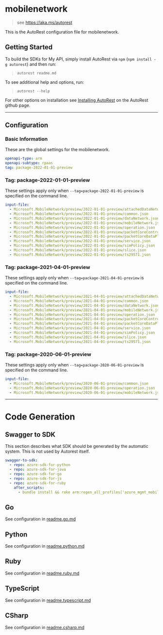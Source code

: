 # mobilenetwork

> see https://aka.ms/autorest

This is the AutoRest configuration file for mobilenetwork.

## Getting Started

To build the SDKs for My API, simply install AutoRest via `npm` (`npm install -g autorest`) and then run:

> `autorest readme.md`

To see additional help and options, run:

> `autorest --help`

For other options on installation see [Installing AutoRest](https://aka.ms/autorest/install) on the AutoRest github page.

---

## Configuration

### Basic Information

These are the global settings for the mobilenetwork.

```yaml
openapi-type: arm
openapi-subtype: rpaas
tag: package-2022-01-01-preview
```

### Tag: package-2022-01-01-preview

These settings apply only when `--tag=package-2022-01-01-preview` is specified on the command line.

```yaml $(tag) == 'package-2022-01-01-preview'
input-file:
  - Microsoft.MobileNetwork/preview/2022-01-01-preview/attachedDataNetwork.json
  - Microsoft.MobileNetwork/preview/2022-01-01-preview/common.json
  - Microsoft.MobileNetwork/preview/2022-01-01-preview/dataNetwork.json
  - Microsoft.MobileNetwork/preview/2022-01-01-preview/mobileNetwork.json
  - Microsoft.MobileNetwork/preview/2022-01-01-preview/operation.json
  - Microsoft.MobileNetwork/preview/2022-01-01-preview/packetCoreControlPlane.json
  - Microsoft.MobileNetwork/preview/2022-01-01-preview/packetCoreDataPlane.json
  - Microsoft.MobileNetwork/preview/2022-01-01-preview/service.json
  - Microsoft.MobileNetwork/preview/2022-01-01-preview/simPolicy.json
  - Microsoft.MobileNetwork/preview/2022-01-01-preview/slice.json
  - Microsoft.MobileNetwork/preview/2022-01-01-preview/ts29571.json
```

### Tag: package-2021-04-01-preview

These settings apply only when `--tag=package-2021-04-01-preview` is specified on the command line.

```yaml $(tag) == 'package-2021-04-01-preview'
input-file:
  - Microsoft.MobileNetwork/preview/2021-04-01-preview/attachedDataNetwork.json
  - Microsoft.MobileNetwork/preview/2021-04-01-preview/common.json
  - Microsoft.MobileNetwork/preview/2021-04-01-preview/dataNetwork.json
  - Microsoft.MobileNetwork/preview/2021-04-01-preview/mobileNetwork.json
  - Microsoft.MobileNetwork/preview/2021-04-01-preview/operation.json
  - Microsoft.MobileNetwork/preview/2021-04-01-preview/packetCoreControlPlane.json
  - Microsoft.MobileNetwork/preview/2021-04-01-preview/packetCoreDataPlane.json
  - Microsoft.MobileNetwork/preview/2021-04-01-preview/service.json
  - Microsoft.MobileNetwork/preview/2021-04-01-preview/simPolicy.json
  - Microsoft.MobileNetwork/preview/2021-04-01-preview/slice.json
  - Microsoft.MobileNetwork/preview/2021-04-01-preview/ts29571.json
```

### Tag: package-2020-06-01-preview

These settings apply only when `--tag=package-2020-06-01-preview` is specified on the command line.

```yaml $(tag) == 'package-2020-06-01-preview'
input-file:
  - Microsoft.MobileNetwork/preview/2020-06-01-preview/common.json
  - Microsoft.MobileNetwork/preview/2020-06-01-preview/operation.json
  - Microsoft.MobileNetwork/preview/2020-06-01-preview/mobileNetwork.json
```

---

# Code Generation

## Swagger to SDK

This section describes what SDK should be generated by the automatic system.
This is not used by Autorest itself.

```yaml $(swagger-to-sdk)
swagger-to-sdk:
  - repo: azure-sdk-for-python
  - repo: azure-sdk-for-java
  - repo: azure-sdk-for-go
  - repo: azure-sdk-for-js
  - repo: azure-sdk-for-ruby
    after_scripts:
      - bundle install && rake arm:regen_all_profiles['azure_mgmt_mobilenetwork']
```

## Go

See configuration in [readme.go.md](./readme.go.md)

## Python

See configuration in [readme.python.md](./readme.python.md)

## Ruby

See configuration in [readme.ruby.md](./readme.ruby.md)

## TypeScript

See configuration in [readme.typescript.md](./readme.typescript.md)

## CSharp

See configuration in [readme.csharp.md](./readme.csharp.md)
